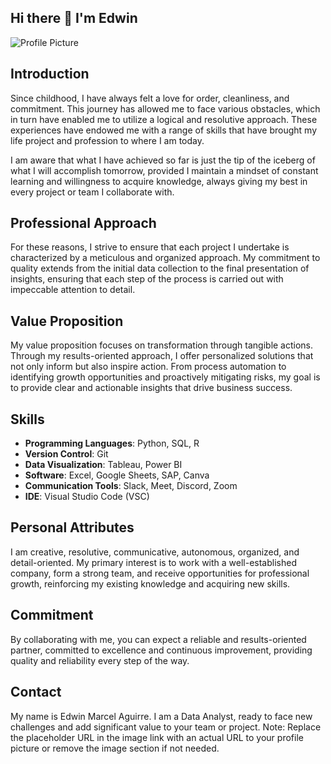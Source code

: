 ## Hi there 👋 I'm Edwin


![Profile Picture](https://via.placeholder.com/150)

## Introduction

Since childhood, I have always felt a love for order, cleanliness, and commitment. This journey has allowed me to face various obstacles, which in turn have enabled me to utilize a logical and resolutive approach. These experiences have endowed me with a range of skills that have brought my life project and profession to where I am today.

I am aware that what I have achieved so far is just the tip of the iceberg of what I will accomplish tomorrow, provided I maintain a mindset of constant learning and willingness to acquire knowledge, always giving my best in every project or team I collaborate with.

## Professional Approach

For these reasons, I strive to ensure that each project I undertake is characterized by a meticulous and organized approach. My commitment to quality extends from the initial data collection to the final presentation of insights, ensuring that each step of the process is carried out with impeccable attention to detail.

## Value Proposition

My value proposition focuses on transformation through tangible actions. Through my results-oriented approach, I offer personalized solutions that not only inform but also inspire action. From process automation to identifying growth opportunities and proactively mitigating risks, my goal is to provide clear and actionable insights that drive business success.

## Skills

- **Programming Languages**: Python, SQL, R
- **Version Control**: Git
- **Data Visualization**: Tableau, Power BI
- **Software**: Excel, Google Sheets, SAP, Canva
- **Communication Tools**: Slack, Meet, Discord, Zoom
- **IDE**: Visual Studio Code (VSC)

## Personal Attributes

I am creative, resolutive, communicative, autonomous, organized, and detail-oriented. My primary interest is to work with a well-established company, form a strong team, and receive opportunities for professional growth, reinforcing my existing knowledge and acquiring new skills.

## Commitment

By collaborating with me, you can expect a reliable and results-oriented partner, committed to excellence and continuous improvement, providing quality and reliability every step of the way.

## Contact

My name is Edwin Marcel Aguirre. I am a Data Analyst, ready to face new challenges and add significant value to your team or project.
Note: Replace the placeholder URL in the image link with an actual URL to your profile picture or remove the image section if not needed.






